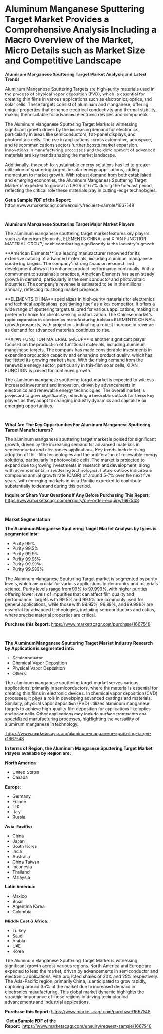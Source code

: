 <p><h1>Aluminum Manganese Sputtering Target Market Provides a Comprehensive Analysis Including a Macro Overview of the Market, Micro Details such as Market Size and Competitive Landscape</h1></p><p><strong>Aluminum Manganese Sputtering Target Market Analysis and Latest Trends</strong></p>
<p><p>Aluminum Manganese Sputtering Targets are high-purity materials used in the process of physical vapor deposition (PVD), which is essential for creating thin films in various applications such as electronics, optics, and solar cells. These targets consist of aluminum and manganese, offering unique properties that enhance electrical conductivity and thermal stability, making them suitable for advanced electronic devices and components.</p><p>The Aluminum Manganese Sputtering Target Market is witnessing significant growth driven by the increasing demand for electronics, particularly in areas like semiconductors, flat-panel displays, and photovoltaic cells. The rise in applications across automotive, aerospace, and telecommunications sectors further boosts market expansion. Innovations in manufacturing processes and the development of advanced materials are key trends shaping the market landscape. </p><p>Additionally, the push for sustainable energy solutions has led to greater utilization of sputtering targets in solar energy applications, adding momentum to market growth. With robust demand from both established and emerging economies, the Aluminum Manganese Sputtering Target Market is expected to grow at a CAGR of 6.7% during the forecast period, reflecting the critical role these materials play in cutting-edge technologies.</p></p>
<p><strong>Get a Sample PDF of the Report:&nbsp;</strong> <a href="https://www.marketscagr.com/enquiry/request-sample/1667548?utm_campaign=2714&utm_medium=2&utm_source=Github&utm_content=ia&utm_term=18042025&utm_id=aluminum-manganese-sputtering-target">https://www.marketscagr.com/enquiry/request-sample/1667548</a></p>
<p>&nbsp;</p>
<p><strong>Aluminum Manganese Sputtering Target Major Market Players</strong></p>
<p><p>The aluminum manganese sputtering target market features key players such as American Elements, ELEMENTS CHINA, and XI'AN FUNCTION MATERIAL GROUP, each contributing significantly to the industry's growth.</p><p>**American Elements** is a leading manufacturer renowned for its extensive catalog of advanced materials, including aluminum manganese sputtering targets. The company’s strong focus on research and development allows it to enhance product performance continually. With a commitment to sustainable practices, American Elements has seen steady growth in demand, particularly in the semiconductor and photovoltaic industries. The company's revenue is estimated to be in the millions annually, reflecting its strong market presence.</p><p>**ELEMENTS CHINA** specializes in high-purity materials for electronics and technical applications, positioning itself as a key competitor. It offers a wide range of sputtering targets tailored for various applications, making it a preferred choice for clients seeking customization. The Chinese market's rapid expansion in electronics manufacturing bolsters ELEMENTS CHINA's growth prospects, with projections indicating a robust increase in revenue as demand for advanced materials continues to rise.</p><p>**XI'AN FUNCTION MATERIAL GROUP** is another significant player focused on the production of functional materials, including aluminum manganese targets. The company has made considerable investments in expanding production capacity and enhancing product quality, which has facilitated its growing market share. With the rising demand from the renewable energy sector, particularly in thin-film solar cells, XI'AN FUNCTION is poised for continued growth.</p><p>The aluminum manganese sputtering target market is expected to witness increased investment and innovation, driven by advancements in electronics and renewable energy technologies. The overall market is projected to grow significantly, reflecting a favorable outlook for these key players as they adapt to changing industry dynamics and capitalize on emerging opportunities.</p></p>
<p>&nbsp;</p>
<p><strong>What Are The Key Opportunities For Aluminum Manganese Sputtering Target Manufacturers?</strong></p>
<p><p>The aluminum manganese sputtering target market is poised for significant growth, driven by the increasing demand for advanced materials in semiconductor and electronics applications. Key trends include rising adoption of thin-film technologies and the proliferation of renewable energy solutions, particularly in photovoltaic cells. The market is projected to expand due to growing investments in research and development, along with advancements in sputtering technologies. Future outlook indicates a compound annual growth rate (CAGR) of around 5-7% over the next five years, with emerging markets in Asia-Pacific expected to contribute substantially to demand during this period.</p></p>
<p><strong>Inquire or Share Your Questions If Any Before Purchasing This Report:</strong> <a href="https://www.marketscagr.com/enquiry/pre-order-enquiry/1667548?utm_campaign=2714&utm_medium=2&utm_source=Github&utm_content=ia&utm_term=18042025&utm_id=aluminum-manganese-sputtering-target">https://www.marketscagr.com/enquiry/pre-order-enquiry/1667548</a></p>
<p>&nbsp;</p>
<p><strong>Market Segmentation</strong></p>
<p><strong>The Aluminum Manganese Sputtering Target Market Analysis by types is segmented into:</strong></p>
<p><ul><li>Purity 99%</li><li>Purity 99.5%</li><li>Purity 99.9%</li><li>Purity 99.95%</li><li>Purity 99.99%</li><li>Purity 99.999%</li></ul></p>
<p><p>The Aluminum Manganese Sputtering Target market is segmented by purity levels, which are crucial for various applications in electronics and materials science. Purity levels range from 99% to 99.999%, with higher purities offering lower levels of impurities that can affect film quality and performance. Targets with 99.5% and 99.9% are commonly used for general applications, while those with 99.95%, 99.99%, and 99.999% are essential for advanced technologies, including semiconductors and optics, where precise material properties are critical.</p></p>
<p><strong>Purchase this Report:&nbsp;</strong><a href="https://www.marketscagr.com/purchase/1667548?utm_campaign=2714&utm_medium=2&utm_source=Github&utm_content=ia&utm_term=18042025&utm_id=aluminum-manganese-sputtering-target">https://www.marketscagr.com/purchase/1667548</a></p>
<p>&nbsp;</p>
<p><strong>The Aluminum Manganese Sputtering Target Market Industry Research by Application is segmented into:</strong></p>
<p><ul><li>Semiconductor</li><li>Chemical Vapor Deposition</li><li>Physical Vapor Deposition</li><li>Others</li></ul></p>
<p><p>The aluminum manganese sputtering target market serves various applications, primarily in semiconductors, where the material is essential for creating thin films in electronic devices. In chemical vapor deposition (CVD) processes, it plays a role in developing advanced coatings and materials. Similarly, physical vapor deposition (PVD) utilizes aluminum manganese targets to achieve high-quality film deposition for applications like optics and solar cells. Other applications may include surface treatments and specialized manufacturing processes, highlighting the versatility of aluminum manganese in technology.</p></p>
<p><a href="https://www.marketscagr.com/aluminum-manganese-sputtering-target-r1667548?utm_campaign=2714&utm_medium=2&utm_source=Github&utm_content=ia&utm_term=18042025&utm_id=aluminum-manganese-sputtering-target">&nbsp;https://www.marketscagr.com/aluminum-manganese-sputtering-target-r1667548</a></p>
<p><strong>In terms of Region, the Aluminum Manganese Sputtering Target Market Players available by Region are:</strong></p>
<p>
    <p> <strong> North America: </strong>
        <ul>
            <li>United States</li>
            <li>Canada</li>
        </ul>
        </p> 
    <p> <strong> Europe: </strong>
        <ul>
            <li>Germany</li>
            <li>France</li>
            <li>U.K.</li>
            <li>Italy</li>
            <li>Russia</li>
        </ul>
        </p> 
    <p> <strong> Asia-Pacific: </strong>
        <ul>
            <li>China</li>
            <li>Japan</li>
            <li>South Korea</li>
            <li>India</li>
            <li>Australia</li>
            <li>China Taiwan</li>
            <li>Indonesia</li>
            <li>Thailand</li>
            <li>Malaysia</li>
        </ul>
        </p> 
    <p> <strong> Latin America: </strong>
        <ul>
            <li>Mexico</li>
            <li>Brazil</li>
            <li>Argentina Korea</li>
            <li>Colombia</li>
        </ul>
        </p> 
    <p> <strong> Middle East & Africa: </strong>
        <ul>
            <li>Turkey</li>
            <li>Saudi</li>
            <li>Arabia</li>
            <li>UAE</li>
            <li>Korea</li>
        </ul>
    </p>
    </p>
<p><p>The Aluminum Manganese Sputtering Target Market is witnessing significant growth across various regions. North America and Europe are expected to lead the market, driven by advancements in semiconductor and electronic applications, with projected shares of 30% and 25% respectively. The Asia-Pacific region, primarily China, is anticipated to grow rapidly, capturing around 35% of the market due to increased demand in electronics manufacturing. This global market dynamic highlights the strategic importance of these regions in driving technological advancements and industrial applications.</p></p>
<p><strong>Purchase this Report: </strong><a href="https://www.marketscagr.com/purchase/1667548?utm_campaign=2714&utm_medium=2&utm_source=Github&utm_content=ia&utm_term=18042025&utm_id=aluminum-manganese-sputtering-target">https://www.marketscagr.com/purchase/1667548</a></p>
<p>&nbsp;<strong>Get a Sample PDF of the Report:&nbsp;&nbsp;</strong><a href="https://www.marketscagr.com/enquiry/request-sample/1667548?utm_campaign=2714&utm_medium=2&utm_source=Github&utm_content=ia&utm_term=18042025&utm_id=aluminum-manganese-sputtering-target">https://www.marketscagr.com/enquiry/request-sample/1667548</a></p>
<p><strong></strong></p>
<p><p></p><p></p><p></p></p>